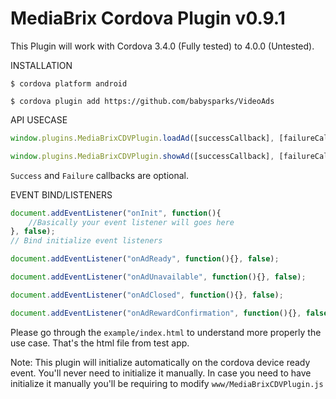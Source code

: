 # MediaBrix Cordova Plugin v0.9.1

  This Plugin will work with Cordova 3.4.0 (Fully tested) to 4.0.0 (Untested).

  
  INSTALLATION
  
  `$ cordova platform android`
  
  `$ cordova plugin add https://github.com/babysparks/VideoAds`
  
  
  API USECASE
  
  ```javascript
  window.plugins.MediaBrixCDVPlugin.loadAd([successCallback], [failureCallback]);
  ```
  
  ```javascript
  window.plugins.MediaBrixCDVPlugin.showAd([successCallback], [failureCallback]);
  ```
  
  `Success` and `Failure` callbacks are optional.
  
  EVENT BIND/LISTENERS
  
  ```javascript
  document.addEventListener("onInit", function(){
      //Basically your event listener will goes here
  }, false); 
  // Bind initialize event listeners
  ```
  
  ```javascript
  document.addEventListener("onAdReady", function(){}, false);
  ```
   
  ```javascript
  document.addEventListener("onAdUnavailable", function(){}, false);
  ```
    
  ```javascript
  document.addEventListener("onAdClosed", function(){}, false);
  ```
  
  ```javascript
  document.addEventListener("onAdRewardConfirmation", function(){}, false);
  ```
  
  
  
  
 Please go through the `example/index.html` to understand more properly the use case. That's the html file from test app.
  
  
  

  Note: This plugin will initialize automatically on the cordova device ready event. You'll never need to initialize it manually.
  In case you need to have initialize it manually you'll be requiring to modify `www/MediaBrixCDVPlugin.js`
